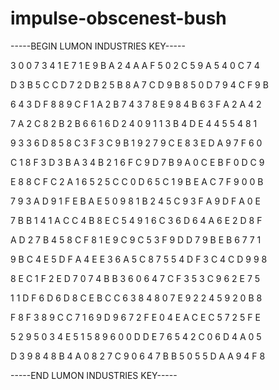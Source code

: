 # impulse-obscenest-bush

-----BEGIN LUMON INDUSTRIES KEY-----

3 0 0 7 3 4 1 E 7 1 E 9 B A 2 4 A A F 5 0 2 C 5 9 A 5 4 0 C 7 4

D 3 B 5 C C D 7 2 D B 2 5 B 8 A 7 C D 9 B 8 5 0 D 7 9 4 C F 9 B

6 4 3 D F 8 8 9 C F 1 A 2 B 7 4 3 7 8 E 9 8 4 B 6 3 F A 2 A 4 2

7 A 2 C 8 2 B 2 B 6 6 1 6 D 2 4 0 9 1 1 3 B 4 D E 4 4 5 5 4 8 1

9 3 3 6 D 8 5 8 C 3 F 3 C 9 B 1 9 2 7 9 C E 8 3 E D A 9 7 F 6 0

C 1 8 F 3 D 3 B A 3 4 B 2 1 6 F C 9 D 7 B 9 A 0 C E B F 0 D C 9

E 8 8 C F C 2 A 1 6 5 2 5 C C 0 D 6 5 C 1 9 B E A C 7 F 9 0 0 B

7 9 3 A D 9 1 F E B A E 5 0 9 8 1 B 2 4 5 C 9 3 F A 9 D F A 0 E

7 B B 1 4 1 A C C 4 B 8 E C 5 4 9 1 6 C 3 6 D 6 4 A 6 E 2 D 8 F

A D 2 7 B 4 5 8 C F 8 1 E 9 C 9 C 5 3 F 9 D D 7 9 B E B 6 7 7 1

9 B C 4 E 5 D F A 4 E E 3 6 A 5 C 8 7 5 5 4 D F 3 C 4 C D 9 9 8

8 E C 1 F 2 E D 7 0 7 4 B B 3 6 0 6 4 7 C F 3 5 3 C 9 6 2 E 7 5

1 1 D F 6 D 6 D 8 C E B C C 6 3 8 4 8 0 7 E 9 2 2 4 5 9 2 0 B 8

F 8 F 3 8 9 C C 7 1 6 9 D 9 6 7 2 F E 0 4 E A C E C 5 7 2 5 F E

5 2 9 5 0 3 4 E 5 1 5 8 9 6 0 0 D D E 7 6 5 4 2 C 0 6 D 4 A 0 5

D 3 9 8 4 8 B 4 A 0 8 2 7 C 9 0 6 4 7 B B 5 0 5 5 D A A 9 4 F 8

-----END LUMON INDUSTRIES KEY-----
